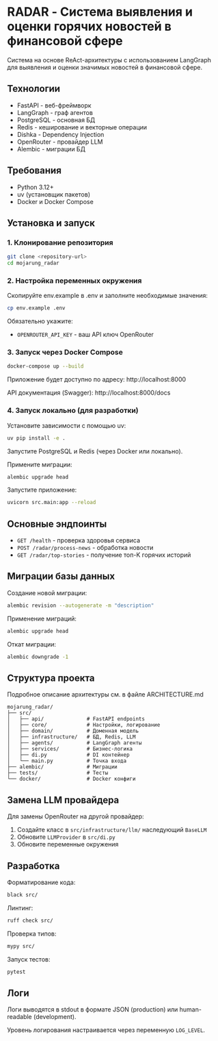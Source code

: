 # RADAR - Система выявления и оценки горячих новостей в финансовой сфере

Система на основе ReAct-архитектуры с использованием LangGraph для выявления и оценки значимых новостей в финансовой сфере.

## Технологии

- FastAPI - веб-фреймворк
- LangGraph - граф агентов
- PostgreSQL - основная БД
- Redis - кеширование и векторные операции
- Dishka - Dependency Injection
- OpenRouter - провайдер LLM
- Alembic - миграции БД

## Требования

- Python 3.12+
- uv (установщик пакетов)
- Docker и Docker Compose

## Установка и запуск

### 1. Клонирование репозитория

```bash
git clone <repository-url>
cd mojarung_radar
```

### 2. Настройка переменных окружения

Скопируйте env.example в .env и заполните необходимые значения:

```bash
cp env.example .env
```

Обязательно укажите:
- `OPENROUTER_API_KEY` - ваш API ключ OpenRouter

### 3. Запуск через Docker Compose

```bash
docker-compose up --build
```

Приложение будет доступно по адресу: http://localhost:8000

API документация (Swagger): http://localhost:8000/docs

### 4. Запуск локально (для разработки)

Установите зависимости с помощью uv:

```bash
uv pip install -e .
```

Запустите PostgreSQL и Redis (через Docker или локально).

Примените миграции:

```bash
alembic upgrade head
```

Запустите приложение:

```bash
uvicorn src.main:app --reload
```

## Основные эндпоинты

- `GET /health` - проверка здоровья сервиса
- `POST /radar/process-news` - обработка новости
- `GET /radar/top-stories` - получение топ-K горячих историй

## Миграции базы данных

Создание новой миграции:

```bash
alembic revision --autogenerate -m "description"
```

Применение миграций:

```bash
alembic upgrade head
```

Откат миграции:

```bash
alembic downgrade -1
```

## Структура проекта

Подробное описание архитектуры см. в файле ARCHITECTURE.md

```
mojarung_radar/
├── src/
│   ├── api/              # FastAPI endpoints
│   ├── core/             # Настройки, логирование
│   ├── domain/           # Доменная модель
│   ├── infrastructure/   # БД, Redis, LLM
│   ├── agents/           # LangGraph агенты
│   ├── services/         # Бизнес-логика
│   ├── di.py             # DI контейнер
│   └── main.py           # Точка входа
├── alembic/              # Миграции
├── tests/                # Тесты
└── docker/               # Docker конфиги
```

## Замена LLM провайдера

Для замены OpenRouter на другой провайдер:

1. Создайте класс в `src/infrastructure/llm/` наследующий `BaseLLM`
2. Обновите `LLMProvider` в `src/di.py`
3. Обновите переменные окружения

## Разработка

Форматирование кода:

```bash
black src/
```

Линтинг:

```bash
ruff check src/
```

Проверка типов:

```bash
mypy src/
```

Запуск тестов:

```bash
pytest
```

## Логи

Логи выводятся в stdout в формате JSON (production) или human-readable (development).

Уровень логирования настраивается через переменную `LOG_LEVEL`.

